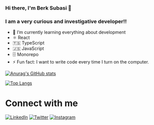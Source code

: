 ### Hi there, I'm Berk Subasi 👋


### I am a very curious and investigative developer!!




- 🌱 I’m currently learning everything about development
- ⚛️ React
- 🇹🇸 TypeScript
- 🇯🇸 JavaScript
- 🗄 Monorepo
- ⚡ Fun fact: I want to write code every time I turn on the computer.

<!-- GitHub Stats -->
[![Anurag's GitHub stats](https://github-readme-stats.vercel.app/api?username=berkksubasi&show_icons=true&theme=radical)](https://github.com/anuraghazra/github-readme-stats)

<!-- Most Used Languages -->
[![Top Langs](https://github-readme-stats.vercel.app/api/top-langs/?username=berkksubasi&layout=compact&theme=radical)](https://github.com/anuraghazra/github-readme-stats)

# Connect with me

[![LinkedIn](https://img.shields.io/badge/LinkedIn-berkksubasi-blue)](https://www.linkedin.com/in/berkksubasi/)
[![Twitter](https://img.shields.io/twitter/follow/berkksubasi?style=social)](https://twitter.com/berkksubasi)
[![Instagram](https://img.shields.io/badge/Instagram-berkksubasi-pink)](https://www.instagram.com/berkksubasi/)
